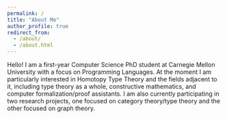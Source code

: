 ```yaml
---
permalink: /
title: "About Me"
author_profile: true
redirect_from: 
  - /about/
  - /about.html
---
```


Hello! I am a first-year Computer Science PhD student at Carnegie Mellon University with a focus on Programming Languages. At the moment I am particularly interested in Homotopy Type Theory and the fields adjacent to it, including type theory as a whole, constructive mathematics, and computer formalization/proof assistants. I am also currently participating in two research projects, one focused on category theory/type theory and the other focused on graph theory.
